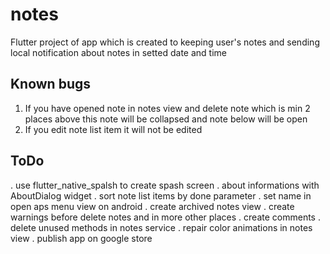 # notes

Flutter project of app which is created to keeping user's notes and sending local notification about notes in setted date and time

## Known bugs

1. If you have opened note in notes view and delete note which is min 2 places above this note will be collapsed and note below will be open
2. If you edit note list item it will not be edited

## ToDo

. use flutter_native_spalsh to create spash screen
. about informations with AboutDialog widget
. sort note list items by done parameter
. set name in open aps menu view on android
. create archived notes view
. create warnings before delete notes and in more other places
. create comments
. delete unused methods in notes service
. repair color animations in notes view
. publish app on google store
